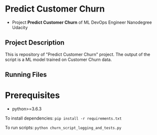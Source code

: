 # Predict Customer Churn

- Project **Predict Customer Churn** of ML DevOps Engineer Nanodegree Udacity

## Project Description
This is repository of "Predict Customer Churn" project. The output of the script is a ML model trained on Customer Churn data. 


## Running Files

# Prerequisites
- python>=3.6.3

To install dependencies:
`pip install -r requirements.txt`

To run scripts:
`python churn_script_logging_and_tests.py`
